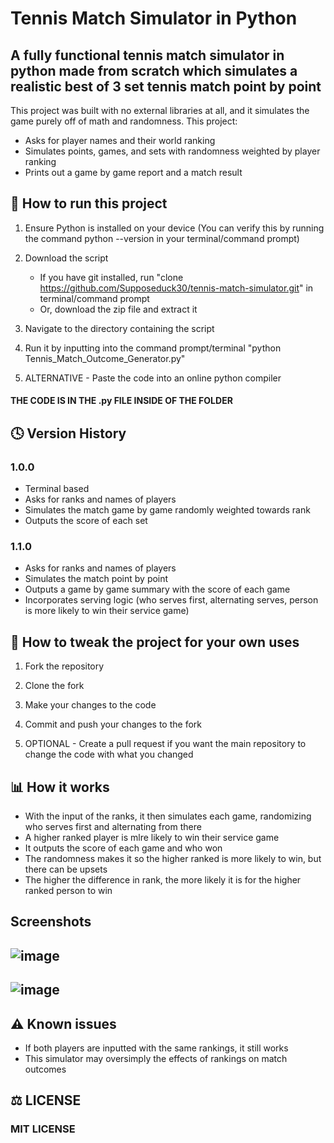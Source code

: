 # Tennis Match Simulator in Python
## A fully functional tennis match simulator in python made from scratch which simulates a realistic best of 3 set tennis match point by point
This project was built with no external libraries at all, and it simulates the game purely off of math and randomness. This project:
- Asks for player names and their world ranking
- Simulates points, games, and sets with randomness weighted by player ranking
- Prints out a game by game report and a match result

## 🚀 How to run this project 
1. Ensure Python is installed on your device (You can verify this by running the command python --version in your terminal/command prompt)

2. Download the script
   - If you have git installed, run "clone https://github.com/Supposeduck30/tennis-match-simulator.git" in terminal/command prompt
   - Or, download the zip file and extract it

3. Navigate to the directory containing the script

4. Run it by inputting into the command prompt/terminal "python Tennis_Match_Outcome_Generator.py"

5. ALTERNATIVE - Paste the code into an online python compiler
#### THE CODE IS IN THE .py FILE INSIDE OF THE FOLDER

## 🕓 Version History 
### 1.0.0 
- Terminal based
- Asks for ranks and names of players
- Simulates the match game by game randomly weighted towards rank
- Outputs the score of each set

### 1.1.0
- Asks for ranks and names of players
- Simulates the match point by point
- Outputs a game by game summary with the score of each game
- Incorporates serving logic (who serves first, alternating serves, person is more likely to win their service game)

## 🔧 How to tweak the project for your own uses 
1. Fork the repository

2. Clone the fork

3. Make your changes to the code

4. Commit and push your changes to the fork

5. OPTIONAL - Create a pull request if you want the main repository to change the code with what you changed

## 📊 How it works 
- With the input of the ranks, it then simulates each game, randomizing who serves first and alternating from there
- A higher ranked player is mlre likely to win their service game
- It outputs the score of each game and who won
- The randomness makes it so the higher ranked is more likely to win, but there can be upsets
- The higher the difference in rank, the more likely it is for the higher ranked person to win

## Screenshots
## ![image](https://github.com/user-attachments/assets/1dbaccb8-5f5e-421f-b8be-6670cc2caafc)

## ![image](https://github.com/user-attachments/assets/6083996c-2ecc-4896-8b23-dbc0d9a0213b)

## ⚠️ Known issues 
- If both players are inputted with the same rankings, it still works 
- This simulator may oversimply the effects of rankings on match outcomes 

## ⚖️ LICENSE
### MIT LICENSE